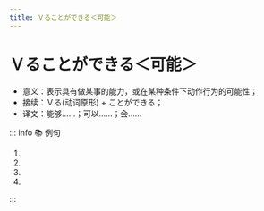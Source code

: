 ```yaml
---
title: Ｖることができる＜可能＞
---
```

            
# Ｖることができる＜可能＞

* 意义：表示具有做某事的能力，或在某种条件下动作行为的可能性；
* 接续：Ｖる(动词原形) + ことができる；
* 译文：能够……；可以……；会……

::: info :books: 例句

1. <grammer-content id='1-9-12-0' sentence="[言葉/ことば]は、[平仮名/ひらがな]かローマ[字/じ]で**[入力/にゅうりょく]することができます**。" trans="语言可以用平假名或罗马字输入。" />
2. <grammer-content id='1-9-12-1' sentence="[高木/たかぎ]さんはフランス[語/ご]を**[話/はな]すことができます**。" trans="高木会说法语。" />
3. <grammer-content id='1-9-12-2' sentence="[私/わたし]は200メートル**[泳/およ]ぐことができます**。" trans="我能游200米。" />
4. <grammer-content id='1-9-12-3' sentence="[図書館/としょかん]のパソコンは[何時/なんじ]まで**[使/つか]うことができますか**。" trans="图书馆的电脑可以用到几点？" />

:::
